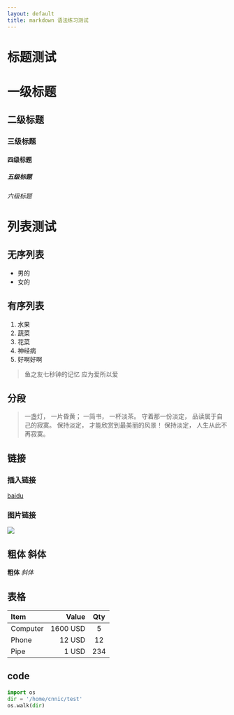 ```yaml
---
layout: default
title: markdown 语法练习测试
---
```


# 标题测试
# 一级标题
## 二级标题
### 三级标题
#### 四级标题
##### 五级标题
###### 六级标题
 
# 列表测试
## 无序列表
* 男的
* 女的

## 有序列表

1. 水果
1. 蔬菜
3. 花菜
4. 神经病
4. 好啊好啊

> 鱼之友七秒钟的记忆
> 应为爱所以爱

## 分段
> 一盏灯， 一片昏黄； 一简书， 一杯淡茶。 守着那一份淡定， 品读属于自己的寂寞。 保持淡定， 才能欣赏到最美丽的风景！ 保持淡定， 人生从此不再寂寞。

## 链接
### 插入链接
[baidu](www.baidu.com)
### 图片链接
![](http://img3.douban.com/lpic/s27601780.jpg)
## 粗体 斜体
**粗体** *斜体*
## 表格
| Item      |    Value | Qty  |
| :-------- | --------:| :--: |
| Computer  | 1600 USD |  5   |
| Phone     |   12 USD |  12  |
| Pipe      |    1 USD | 234  |


## code

```` python
import os
dir = '/home/cnnic/test'
os.walk(dir)
````



